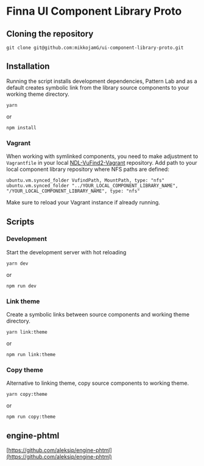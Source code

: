# Finna UI Component Library Proto
## Cloning the repository
```
git clone git@github.com:mikkojamG/ui-component-library-proto.git
```

## Installation

Running the script installs development dependencies, Pattern Lab and as a default creates symbolic link from the library source components to your working theme directory.

```
yarn
```

or

```
npm install
```

### Vagrant
When working with symlinked components, you need to make adjustment to `Vagrantfile` in your local [NDL-VuFind2-Vagrant](https://github.com/NatLibFi/NDL-VuFind2-Vagrant) repository. Add path to your local component library repository where NFS paths are defined:

```
ubuntu.vm.synced_folder VufindPath, MountPath, type: "nfs"
ubuntu.vm.synced_folder "../YOUR_LOCAL_COMPONENT_LIBRARY_NAME", "/YOUR_LOCAL_COMPONENT_LIBRARY_NAME", type: "nfs"
```

Make sure to reload your Vagrant instance if already running.

## Scripts

### Development

Start the development server with hot reloading

```
yarn dev
```

or

```
npm run dev
```

### Link theme
Create a symbolic links between source components and working theme directory.
```
yarn link:theme
```
or
```
npm run link:theme
```

### Copy theme
Alternative to linking theme, copy source components to working theme.
```
yarn copy:theme
```
or
```
npm run copy:theme
```

## engine-phtml
[https://github.com/aleksip/engine-phtml](https://github.com/aleksip/engine-phtml)
